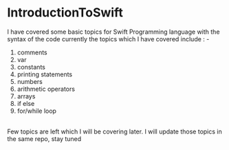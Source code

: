 # IntroductionToSwift
I have covered some basic topics for Swift Programming language with the syntax of the code 
currently the topics which I have covered include : - <br/>
1. comments<br/>
2. var<br/>
3. constants<br/>
4. printing statements<br/>
5. numbers<br/>
6. arithmetic operators<br/>
7. arrays<br/>
8. if else<br/>
9. for/while loop<br/>
<br/>
Few topics are left which I will be covering later. I will update those topics in the same repo, stay tuned
